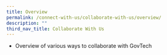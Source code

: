 ```yaml
---
title: Overview
permalink: /connect-with-us/collaborate-with-us/overview/
description: ""
third_nav_title: Collaborate With Us
---
```

* Overview of various ways to collaborate with GovTech
